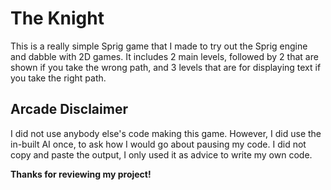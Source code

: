 # The Knight
This is a really simple Sprig game that I made to try out the Sprig engine and dabble with 2D games.
It includes 2 main levels, followed by 2 that are shown if you take the wrong path, and 3 levels that are for displaying text if you take the right path.

## Arcade Disclaimer
I did not use anybody else's code making this game.
However, I did use the in-built AI once, to ask how I would go about pausing my code. I did not copy and paste the output, I only used it as advice to write my own code.

**Thanks for reviewing my project!**
